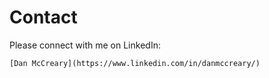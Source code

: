 # Contact

Please connect with me on LinkedIn:

    [Dan McCreary](https://www.linkedin.com/in/danmccreary/)